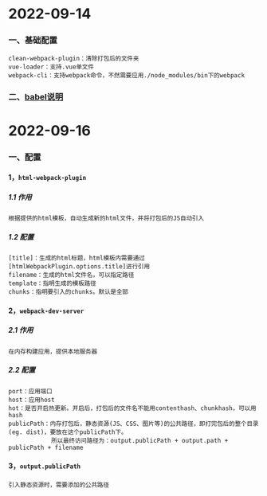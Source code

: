 # 2022-09-14
### 一、基础配置
```
clean-webpack-plugin：清除打包后的文件夹
vue-loader：支持.vue单文件
webpack-cli：支持webpack命令，不然需要应用./node_modules/bin下的webpack
```
### 二、[babel说明](https://www.jiangruitao.com/babel/quick-start/)

# 2022-09-16
### 一、配置
#### 1，```html-webpack-plugin```
##### 1.1 作用
```
根据提供的html模板，自动生成新的html文件，并将打包后的JS自动引入
```
##### 1.2 配置
```
[title]：生成的html标题，html模板内需要通过[htmlWebpackPlugin.options.title]进行引用
filename：生成的html文件名，可以指定路径
template：指明生成的模板路径
chunks：指明要引入的chunks。默认是全部
```
#### 2，```webpack-dev-server```
##### 2.1 作用
```
在内存构建应用，提供本地服务器
```
##### 2.2 配置
```
port：应用端口
host：应用host
hot：是否开启热更新。开启后，打包后的文件名不能用contenthash、chunkhash，可以用hash
publicPath：内存打包后，静态资源(JS、CSS、图片等)的公共路径，即打完包后的整个目录(eg. dist)，要放在这个publicPath下。
            所以最终访问路径为：output.publicPath + output.path + publicPath + filename
```
#### 3，```output.publicPath```
```
引入静态资源时，需要添加的公共路径
```
